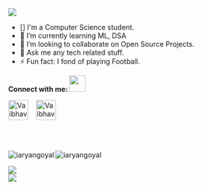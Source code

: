 <a href="https://www.linkedin.com/in/aryan-goyal-3895021b8/">
  <img src="https://img.shields.io/badge/Linkedin-Aryan%20Goyal-blue?style=for-the-badge&logo=linkedin">
</a>

- [] I'm a Computer Science student.
- 🌱 I’m currently learning ML, DSA
- 👀 I’m looking to collaborate on Open Source Projects.
- 💬 Ask me any tech related stuff.
- ⚡ Fun fact: I fond of playing Football.


**Connect with me: <img src="https://github.com/rajput2107/rajput2107/blob/master/Assets/Handshake.gif" height="33px" />**
<p align="left">
  <a href="https://www.linkedin.com/in/aryan-goyal-3895021b8/" target="blank"><img align="center" src="https://cdn.jsdelivr.net/npm/simple-icons@3.0.1/icons/linkedin.svg" alt="Vaibhav Goel" height="40" width="40" /></a> &nbsp;&nbsp;
  <a href="https://www.instagram.com/i_aryangoyal" target="blank"><img align="center" src="https://cdn.jsdelivr.net/npm/simple-icons@3.0.1/icons/instagram.svg" alt="Vaibhav Goel" height="40" width="40" /></a> &nbsp;&nbsp;
  

<br><br>

<p><img align="left" src="https://github-readme-stats.vercel.app/api/top-langs?username=iaryangoyal&show_icons=true&locale=en&layout=compact" alt="iaryangoyal" /></p>


<p><img align="center" src="https://github-readme-streak-stats.herokuapp.com/?user=iaryangoyal&" alt="iaryangoyal" /></p>


![](https://github-readme-stats.vercel.app/api?username=iaryangoyal&show_icons=true&count_private=true&include_all_commits=true&title_color=83d1a2&icon_color=9ca1b8&text_color=9ca1b8&bg_color=0f0f13)  
![](https://komarev.com/ghpvc/?username=your-github-username&color=83d1a2)  
